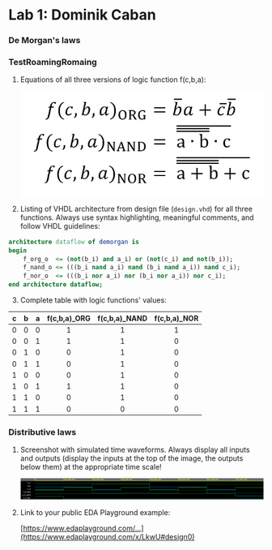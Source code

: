 # Lab 1: Dominik Caban

### De Morgan's laws
### TestRoamingRomaing 

1. Equations of all three versions of logic function f(c,b,a):

   ![Logic function](images/equations3.png)

2. Listing of VHDL architecture from design file (`design.vhd`) for all three functions. Always use syntax highlighting, meaningful comments, and follow VHDL guidelines:

```vhdl
architecture dataflow of demorgan is
begin
    f_org_o  <= (not(b_i) and a_i) or (not(c_i) and not(b_i));
    f_nand_o <= (((b_i nand a_i) nand (b_i nand a_i)) nand c_i);
    f_nor_o  <= (((b_i nor a_i) nor (b_i nor a_i)) nor c_i);
end architecture dataflow;
```

3. Complete table with logic functions' values:

| **c** | **b** |**a** | **f(c,b,a)_ORG** | **f(c,b,a)_NAND** | **f(c,b,a)_NOR** |
| :-: | :-: | :-: | :-: | :-: | :-: |
| 0 | 0 | 0 | 1 | 1 | 1 |
| 0 | 0 | 1 | 1 | 1 | 0 |
| 0 | 1 | 0 | 0 | 1 | 0 |
| 0 | 1 | 1 | 0 | 1 | 0 |
| 1 | 0 | 0 | 0 | 1 | 0 |
| 1 | 0 | 1 | 1 | 1 | 0 |
| 1 | 1 | 0 | 0 | 1 | 0 |
| 1 | 1 | 1 | 0 | 0 | 0 |

### Distributive laws

1. Screenshot with simulated time waveforms. Always display all inputs and outputs (display the inputs at the top of the image, the outputs below them) at the appropriate time scale!

   ![your figure](images/simul.PNG)

2. Link to your public EDA Playground example:

   [https://www.edaplayground.com/...](https://www.edaplayground.com/x/LkwU#design0)
